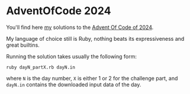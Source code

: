 # AdventOfCode 2024

You'll find here [my](https://github.com/phurni) solutions to the [Advent Of Code of 2024](https://adventofcode.com/2024).

My language of choice still is Ruby, nothing beats its expressiveness and great builtins.

Running the solution takes usually the following form:

    ruby dayN_partX.rb dayN.in

where `N` is the day number, `X` is either 1 or 2 for the challenge part, and `dayN.in` contains the downloaded input data of the day.
